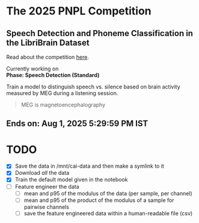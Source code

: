 # The 2025 PNPL Competition
## Speech Detection and Phoneme Classification in the LibriBrain Dataset

Read about the competition [here](https://eval.ai/web/challenges/challenge-page/2504/phases).

Currently working on  
**Phase: Speech Detection (Standard)**

Train a model to distinguish speech vs. silence based on brain activity measured by MEG during a listening session.

> MEG is magnetoencephalography

## Ends on: Aug 1, 2025 5:29:59 PM IST

# TODO

- [x] Save the data in /mnt/cai-data and then make a symlink to it
- [x] Download *all* the data
- [x] Train the default model given in the notebook
- [ ] Feature engineer the data
    - [ ] mean and p95 of the modulus of the data (per sample, per channel)
    - [ ] mean and p95 of the product of the modulus of a sample for pairwise channels
    - [ ] save the feature engineered data within a human-readable file (csv)
